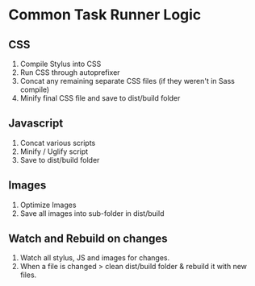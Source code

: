 # Common Task Runner Logic

## CSS
1. Compile Stylus into CSS
2. Run CSS through autoprefixer
3. Concat any remaining separate CSS files (if they weren't in Sass compile)
4. Minify final CSS file and save to dist/build folder

## Javascript
1. Concat various scripts
2. Minify / Uglify script
3. Save to dist/build folder

## Images
1. Optimize Images
2. Save all images into sub-folder in dist/build

## Watch and Rebuild on changes
1. Watch all stylus, JS and images for changes.
2. When a file is changed > clean dist/build folder & rebuild it with new files.
